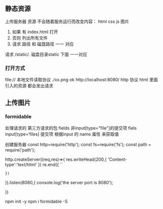 ## 静态资源
上传服务器 资源 不会随着服务运行而改变内容： html css js 图片
1. 如果  有 index.html 打开
2. 否则 列出所有文件
3. 请求 路径 和 磁盘路径 一一 对应

请求
/static/*.* 磁盘目录static 下面 一一对应
### 打开方式
file:// 本地文件读取协议 ./xx.png ok
http://localhost:8080/ http 协议
html 里面引入的资源 都会发出请求


## 上传图片
### formidable
处理请求的 第三方请求的包
fields 非input[type="file"]的提交项
fiels input[type=‘files] 提交项
根据input 的 name 属性 来获取值



创建服务器
const http=require('http');
const fs=require('fs');
const path = require('path');


http.createServer((req,res)=>{
    res.writeHead(200,{
        'Content-type':'text/html'
    })
    re.end({
        ``

    })
}).listen(8080,{
    console.log('the server port is 8080');

})


 npm init -y
 npm i formidable -S